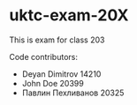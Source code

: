 # uktc-exam-20X

This is exam for class 203

Code contributors:
- Deyan Dimitrov 14210
- John Doe 20399
- Павлин Пехливанов 20325

